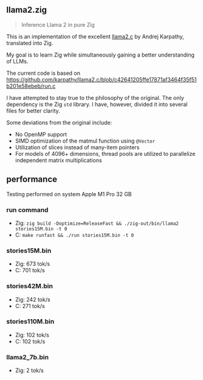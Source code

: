 ## llama2.zig

> Inference Llama 2 in pure Zig

This is an implementation of the excellent [llama2.c](https://github.com/karpathy/llama2.c) by
Andrej Karpathy, translated into Zig.

My goal is to learn Zig while simultaneously gaining a better understanding of LLMs.

The current code is based on
https://github.com/karpathy/llama2.c/blob/c42641205ffe17871af3464f35f51b201e58ebeb/run.c

I have attempted to stay true to the philosophy of the original. The only dependency is the Zig
`std` library. I have, however, divided it into several files for better clarity.

Some deviations from the original include:

- No OpenMP support
- SIMD optimization of the matmul function using `@Vector`
- Utilization of slices instead of many-item pointers
- For models of 4096+ dimensions, thread pools are utilized to parallelize independent matrix
  multiplications

## performance

Testing performed on system Apple M1 Pro 32 GB

### run command

- Zig: `zig build -Doptimize=ReleaseFast && ./zig-out/bin/llama2 stories15M.bin -t 0`
- C: `make runfast && ./run stories15M.bin -t 0`

### stories15M.bin

- Zig: 673 tok/s
- C: 701 tok/s

### stories42M.bin

- Zig: 242 tok/s
- C: 271 tok/s

### stories110M.bin

- Zig: 102 tok/s
- C: 102 tok/s

### llama2_7b.bin

- Zig: 2 tok/s
